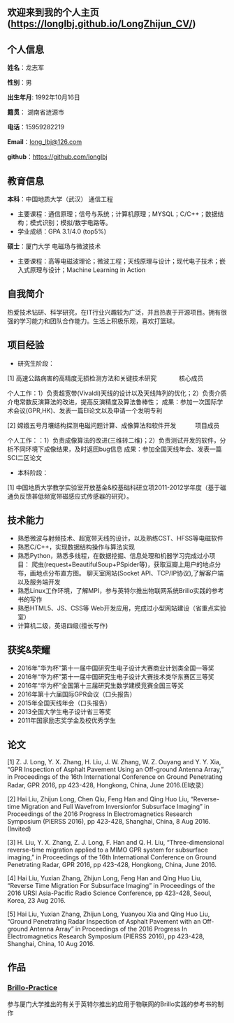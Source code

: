 ## 欢迎来到我的个人主页(https://longlbj.github.io/LongZhijun_CV/)

## 个人信息

**姓名**：龙志军

**性别**：男  

**出生年月**: 1992年10月16日

**籍贯**： 湖南省涟源市

**电话**：15959282219

**Email**：long_lbj@126.com

**github**：https://github.com/longlbj

## 教育信息


**本科**：中国地质大学（武汉）     通信工程

* 主要课程：通信原理；信号与系统；计算机原理；MYSQL；C/C++；数据结构；模式识别；模拟/数字电路等。
* 学业成绩：GPA 3.1/4.0 (top5%)

**硕士**：厦门大学     电磁场与微波技术

* 主要课程：高等电磁波理论；微波工程；天线原理与设计；现代电子技术；嵌入式原理与设计；Machine Learning in Action

## 自我简介

热爱技术钻研、科学研究，在IT行业兴趣较为广泛，并且热衷于开源项目。拥有很强的学习能力和团队合作能力。生活上积极乐观，喜欢打篮球。


## 项目经验
* 研究生阶段：

[1] 高速公路病害的高精度无损检测方法和关键技术研究                 核心成员

个人工作：1）负责超宽带(Vivaldi)天线的设计以及天线阵列的优化；2）负责介质介电常数反演算法的改进，提高反演精度及算法鲁棒性；
成果：参加一次国际学术会议(GPR,HK)、发表一篇EI论文以及申请一个发明专利

[2] 嫦娥五号月壤结构探测电磁问题计算、成像算法和软件开发           项目成员

个人工作：：1）负责成像算法的改进(三维转二维)；2）负责测试开发的软件，分析不同环境下成像结果，及时返回bug信息
成果：参加全国天线年会、发表一篇SCI二区论文

* 本科阶段：

[1] 中国地质大学教学实验室开放基金&校基础科研立项2011-2012学年度（基于磁通负反馈甚低频宽带磁感应式传感器的研究）。


## 技术能力

*  熟悉微波与射频技术、超宽带天线的设计，以及熟练CST、HFSS等电磁软件
* 熟悉C/C++，实现数据结构操作与算法实现
* 熟悉Python，熟悉多线程，在数据挖掘、信息处理和机器学习完成过小项目：
  爬虫(request+BeautifulSoup+PSpider等)，获取豆瓣上用户的地点分布，画地点分布直方图。
  聊天室网站(Socket API、TCP/IP协议),了解客户端以及服务端开发
* 熟悉Linux工作环境，了解MPI，参与英特尔推出物联网系统Brillo实践的参考书的写作
* 熟悉HTML5、JS、CSS等 Web开发应用，完成过小型网站建设（省重点实验室）
* 计算机二级，英语四级(擅长写作)


## 获奖&荣耀
* 2016年”华为杯”第十一届中国研究生电子设计大赛商业计划类全国一等奖
* 2016年“华为杯”第十一届中国研究生电子设计大赛技术类华东赛区三等奖
* 2016年“华为杯”全国第十三届研究生数学建模竞赛全国三等奖
* 2016年第十六届国际GPR会议（口头报告）
* 2015年全国天线年会（口头报告）
* 2013全国大学生电子设计省三等奖  
* 2011年国家励志奖学金及校优秀学生


## 论文

[1] Z. J. Long, Y. X. Zhang, H. Liu, J. W. Zhang, W. Z. Ouyang and Y. Y. Xia, “GPR Inspection of Asphalt Pavement Using an Off-ground Antenna Array,” in Proceedings of the 16th International Conference on Ground Penetrating Radar, GPR 2016, pp 423-428, Hongkong, China, June 2016.(EI收录）

[2] Hai Liu, Zhijun Long, Chen Qiu, Feng Han and Qing Huo Liu, “Reverse-time Migration and Full Wavefrom Inversionfor Subsurface Imaging” in Proceedings of the 2016 Progress In Electromagnetics Research Symposium (PIERSS 2016), pp 423-428, Shanghai, China, 8 Aug 2016. (Invited)

[3] H. Liu, Y. X. Zhang, Z. J. Long, F. Han and Q. H. Liu, “Three-dimensional reverse-time migration applied to a MIMO GPR system for subsurface imaging,” in Proceedings of the 16th International Conference on Ground Penetrating Radar, GPR 2016, pp 423-428, Hongkong, China, June 2016.

[4] Hai Liu, Yuxian Zhang, Zhijun Long, Feng Han and Qing Huo Liu, “Reverse Time Migration For Subsurface Imaging” in Proceedings of the 2016 URSI Asia-Pacific Radio Science Conference, pp 423-428, Seoul, Korea, 23 Aug 2016.

[5] Hai Liu, Yuxian Zhang, Zhijun Long, Yuanyou Xia and Qing Huo Liu, “Ground Penetrating Radar Inspection of Asphalt Pavement with an Off-ground Antenna Array” in Proceedings of the 2016 Progress In Electromagnetics Research Symposium (PIERSS 2016), pp 423-428, Shanghai, China, 10 Aug 2016.


## 作品

### [Brillo-Practice](https://www.gitbook.com/book/ecg-xmu/brillo-practice/details)
参与厦门大学推出的有关于英特尔推出的应用于物联网的Brillo实践的参考书的制作
